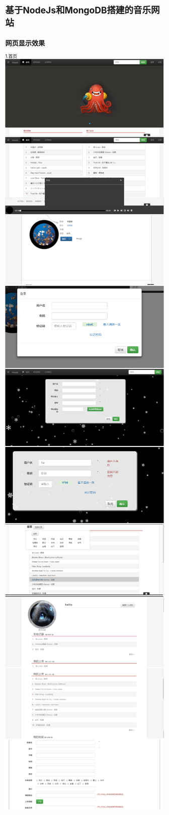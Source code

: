 # 基于NodeJs和MongoDB搭建的音乐网站
## 网页显示效果
1.首页
![](https://github.com/geizsoft/music/raw/master/image/1.png)
![](https://github.com/geizsoft/music/raw/master/image/2.png)
![](https://github.com/geizsoft/music/raw/master/image/3.png)
![](https://github.com/geizsoft/music/raw/master/image/4.png)
![](https://github.com/geizsoft/music/raw/master/image/5.png)
![](https://github.com/geizsoft/music/raw/master/image/6.png)
![](https://github.com/geizsoft/music/raw/master/image/7.png)
![](https://github.com/geizsoft/music/raw/master/image/8.png)
![](https://github.com/geizsoft/music/raw/master/image/9.png)
![](https://github.com/geizsoft/music/raw/master/image/10.png)
